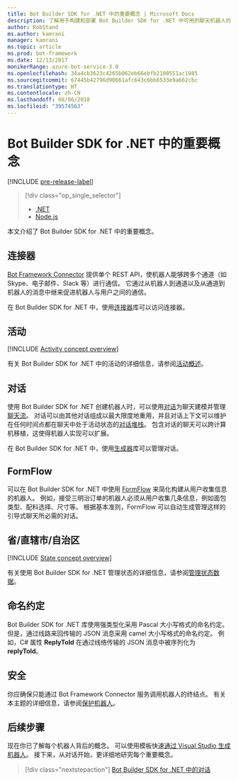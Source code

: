 ```yaml
---
title: Bot Builder SDK for .NET 中的重要概念 | Microsoft Docs
description: 了解用于构建和部署 Bot Builder SDK for .NET 中可用的聊天机器人的重要概念和工具。
author: RobStand
ms.author: kamrani
manager: kamrani
ms.topic: article
ms.prod: bot-framework
ms.date: 12/13/2017
monikerRange: azure-bot-service-3.0
ms.openlocfilehash: 34a4cb3623c4265b062eb66ebfb2180551ac1985
ms.sourcegitcommit: 67445b42796d90661afc643c6bb6533e9a662cbc
ms.translationtype: HT
ms.contentlocale: zh-CN
ms.lasthandoff: 08/06/2018
ms.locfileid: "39574563"
---
```

# <a name="key-concepts-in-the-bot-builder-sdk-for-net"></a>Bot Builder SDK for .NET 中的重要概念

[!INCLUDE [pre-release-label](../includes/pre-release-label-v3.md)]

> [!div class="op_single_selector"]
> - [.NET](../dotnet/bot-builder-dotnet-concepts.md)
> - [Node.js](../nodejs/bot-builder-nodejs-concepts.md)

本文介绍了 Bot Builder SDK for .NET 中的重要概念。

## <a name="connector"></a>连接器

[Bot Framework Connector](bot-builder-dotnet-connector.md) 提供单个 REST API，使机器人能够跨多个通道（如 Skype、电子邮件、Slack 等）进行通信。 它通过从机器人到通道以及从通道到机器人的消息中继来促进机器人与用户之间的通信。 

在 Bot Builder SDK for .NET 中，使用[连接器][connectorLibrary]库可以访问连接器。 

## <a name="activity"></a>活动

[!INCLUDE [Activity concept overview](../includes/snippet-dotnet-concept-activity.md)]

有关 Bot Builder SDK for .NET 中的活动的详细信息，请参阅[活动概述](bot-builder-dotnet-activities.md)。

## <a name="dialog"></a>对话

使用 Bot Builder SDK for .NET 创建机器人时，可以使用[对话](bot-builder-dotnet-dialogs.md)为聊天建模并管理[聊天流](../bot-service-design-conversation-flow.md#dialog-stack)。 对话可以由其他对话组成以最大限度地重用，并且对话上下文可以维护在任何时间点都在聊天中处于活动状态的[对话堆栈](../bot-service-design-conversation-flow.md)。 包含对话的聊天可以跨计算机移植，这使得机器人实现可以扩展。 

在 Bot Builder SDK for .NET 中，使用[生成器][builderLibrary]库可以管理对话。

## <a name="formflow"></a>FormFlow

可以在 Bot Builder SDK for .NET 中使用 [FormFlow](bot-builder-dotnet-formflow.md) 来简化构建从用户收集信息的机器人。 例如，接受三明治订单的机器人必须从用户收集几条信息，例如面包类型、配料选择、尺寸等。 根据基本准则，FormFlow 可以自动生成管理这样的引导式聊天所必需的对话。

## <a name="state"></a>省/直辖市/自治区

[!INCLUDE [State concept overview](../includes/snippet-dotnet-concept-state.md)]

有关使用 Bot Builder SDK for .NET 管理状态的详细信息，请参阅[管理状态数据](bot-builder-dotnet-state.md)。

## <a name="naming-conventions"></a>命名约定

Bot Builder SDK for .NET 库使用强类型化采用 Pascal 大小写格式的命名约定。 但是，通过线路来回传输的 JSON 消息采用 camel 大小写格式的命名约定。 例如，C# 属性 **ReplyToId** 在通过线络传输的 JSON 消息中被序列化为 **replyToId**。

## <a name="security"></a>安全

你应确保只能通过 Bot Framework Connector 服务调用机器人的终结点。 有关本主题的详细信息，请参阅[保护机器人](bot-builder-dotnet-security.md)。

## <a name="next-steps"></a>后续步骤

现在你已了解每个机器人背后的概念。 可以使用模板快速[通过 Visual Studio 生成机器人](bot-builder-dotnet-quickstart.md)。 接下来，从对话开始，更详细地研究每个重要概念。

> [!div class="nextstepaction"]
> [Bot Builder SDK for .NET 中的对话](bot-builder-dotnet-dialogs.md)

[connectorLibrary]: /dotnet/api/microsoft.bot.connector

[builderLibrary]: /dotnet/api/microsoft.bot.builder.dialogs

